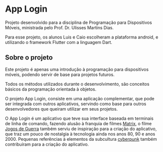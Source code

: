 # App Login

Projeto desenvolvido para a disciplina de Programação para Dispositivos Móveis, 
ministrada pelo Prof. Dr. Ulisses Martins Dias.

Para esse projeto, os alunos Luis e Caio escolheram a plataforma android,
e utilizando o framework Flutter com a linguagem Dart.

## Sobre o projeto

Este projeto é apenas uma introdução à programação para dispositivos móveis, podendo servir de base para projetos futuros.

Todos os métodos utilizados durante o desenvolvimento, são conceitos básicos da programação orientada à objetos.

O projeto App Login, consiste em uma aplicação complementar, que pode ser integrada com outros aplicativos, servindo como base para outros desenvolvedores que queiram utilizar em seus projetos.

O App Login é um aplicativo que teve sua interface baseada em terminais de linha de comando, fazendo alusão à franquia de filmes [Matrix](https://www.culturagenial.com/filme-the-matrix/), o filme [Jogos de Guerra](https://www.adorocinema.com/filmes/filme-51719/) também serviu de inspiração para a criação do aplicativo, que traz um pouco de nostalgia à tecnologia ainda nos anos 80, 90 e anos 2000. Pequenas referências à elementos da subcultura [cyberpunk](https://www.youtube.com/watch?v=m7jnczCFVaA) também contribuíram para a criação do aplicativo.
